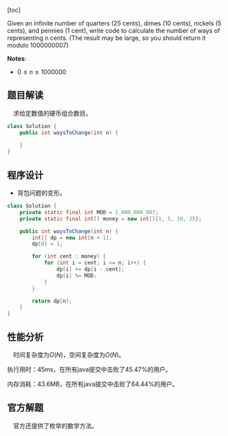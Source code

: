 [toc]

Given an infinite number of quarters (25 cents), dimes (10 cents), nickels (5 cents), and pennies (1 cent), write code to calculate the number of ways of representing n cents. (The result may be large, so you should return it modulo $1000000007$)




**Notes**:

* $0 \le n \le 1000000$



## 题目解读

&emsp;求给定数值的硬币组合数目。

```java
class Solution {
    public int waysToChange(int n) {
        
    }
}
```

## 程序设计

* 背包问题的变形。

```java
class Solution {
    private static final int MOD = 1_000_000_007;
    private static final int[] money = new int[]{1, 5, 10, 25};

    public int waysToChange(int n) {
        int[] dp = new int[n + 1];
        dp[0] = 1;

        for (int cent : money) {
            for (int i = cent; i <= n; i++) {
                dp[i] += dp[i - cent];
                dp[i] %= MOD;
            }
        }

        return dp[n];
    }
}
```

## 性能分析

&emsp;时间复杂度为$O(N)$，空间复杂度为$O(N)$。

执行用时：45ms，在所有java提交中击败了45.47%的用户。

内存消耗：43.6MB，在所有java提交中击败了64.44%的用户。

## 官方解题

&emsp;官方还提供了枚举的数学方法。
